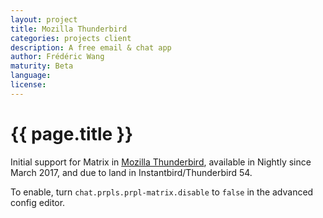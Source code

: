```yaml
---
layout: project
title: Mozilla Thunderbird
categories: projects client
description: A free email & chat app
author: Frédéric Wang
maturity: Beta
language: 
license: 
---
```


# {{ page.title }}
Initial support for Matrix in [Mozilla Thunderbird](https://www.mozilla.org/en-US/thunderbird/), available in Nightly since March 2017, and due to land in Instantbird/Thunderbird 54.

To enable, turn `chat.prpls.prpl-matrix.disable` to `false` in the advanced config editor.
